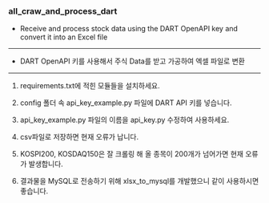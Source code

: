 ### all_craw_and_process_dart

* Receive and process stock data using the DART OpenAPI key and convert it into an Excel file

-----

* DART OpenAPI 키를 사용해서 주식 Data를 받고 가공하여 엑셀 파일로 변환

-----

1. requirements.txt에 적힌 모듈들을 설치하세요.

2. config 폴더 속 api_key_example.py 파일에
DART API 키를 넣습니다.

3. api_key_example.py 파일의 이름을 api_key.py 수정하여 사용하세요.

4. csv파일로 저장하면 현재 오류가 납니다.

5. KOSPI200, KOSDAQ150은 잘 크롤링 해 올 종목이 200개가 넘어가면 현재 오류가 발생합니다.

6. 결과물을 MySQL로 전송하기 위해 xlsx_to_mysql를 개발했으니 같이 사용하시면 좋습니다.
